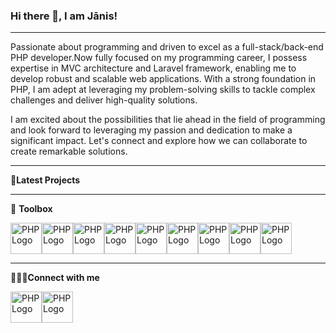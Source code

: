 ### Hi there 👋, I am Jānis!

---
Passionate about programming and driven to excel as a full-stack/back-end PHP developer.Now fully focused on my programming career, I possess expertise in MVC architecture and Laravel framework, enabling me to develop robust and scalable web applications. With a strong foundation in PHP, I am adept at leveraging my problem-solving skills to tackle complex challenges and deliver high-quality solutions.

I am excited about the possibilities that lie ahead in the field of programming and look forward to leveraging my passion and dedication to make a significant impact. Let's connect and explore how we can collaborate to create remarkable solutions.

---
📘<b>Latest Projects</b>

---
🧰 <b>Toolbox</b>

<img src="https://icons.iconarchive.com/icons/papirus-team/papirus-apps/256/github-bartzaalberg-php-tester-icon.png" alt="PHP Logo" width="50" height="50"/><img src="https://cdn.worldvectorlogo.com/logos/logo-javascript.svg" alt="PHP Logo" width="50" height="50"/><img src="https://cdn.worldvectorlogo.com/logos/laravel-2.svg" alt="PHP Logo" width="50" height="50"/><img src="https://cdn.worldvectorlogo.com/logos/typescript.svg" alt="PHP Logo" width="50" height="50"/><img src="https://cdn.worldvectorlogo.com/logos/mysql-6.svg" alt="PHP Logo" width="50" height="50"/><img src="https://cdn.worldvectorlogo.com/logos/phpstorm-1.svg" alt="PHP Logo" width="50" height="50"/><img src="https://cdn.worldvectorlogo.com/logos/github-icon-1.svg" alt="PHP Logo" width="50" height="50"/><img src="https://cdn.worldvectorlogo.com/logos/tailwind-css-2.svg" alt="PHP Logo" width="50" height="50"/><img src="https://cdn.worldvectorlogo.com/logos/visual-studio-code-1.svg" alt="PHP Logo" width="50" height="50"/>

---
 👨🏽‍💻<b>Connect with me</b>

<a href="https://www.linkedin.com/in/janis-skeps/"><img src="https://cdn.worldvectorlogo.com/logos/linkedin-icon-2.svg" alt="PHP Logo" width="50" height="50"/></a><a href="mailto:rncs92@gmail.com"><img src="https://cdn.worldvectorlogo.com/logos/gmail-icon-2.svg" alt="PHP Logo" width="50" height="50"/></a>
